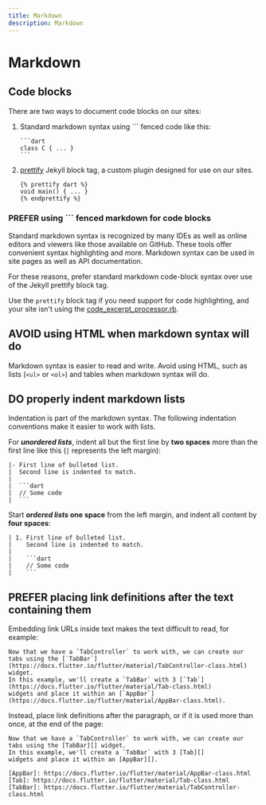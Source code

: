 ```yaml
---
title: Markdown
description: Markdown
---
```


# Markdown

## Code blocks

There are two ways to document code blocks on our sites:

 1. Standard markdown syntax using ``` fenced code like this:

        ```dart
        class C { ... }
        ```

 1. [prettify][] Jekyll block tag, a custom plugin designed for use on our sites.

    ```
    {% prettify dart %}
    void main() { ... }
    {% endprettify %}
    ```

### **PREFER** using ``` fenced markdown for **code blocks**

Standard markdown syntax is recognized by many IDEs as well as online editors
and viewers like those available on GitHub. These tools offer convenient syntax
highlighting and more. Markdown syntax can be used in site pages as well as API
documentation.

For these reasons, prefer standard markdown code-block syntax over use of the
Jekyll prettify block tag.

Use the `prettify` block tag if you need support for code highlighting, and your
site isn't using the [code_excerpt_processor.rb][].

## **AVOID** using HTML when markdown syntax will do

Markdown syntax is easier to read and write. Avoid using HTML, such as lists
(`<ul>` or `<ol>`) and tables when markdown syntax will do.

## **DO** properly indent markdown lists

Indentation is part of the markdown syntax. The following indentation
conventions make it easier to work with lists.

For **_unordered lists_**, indent all but the first line by **two spaces** more
than the first line like this (`|` represents the left margin):

    |- First line of bulleted list.
    |  Second line is indented to match.
    |
    |  ```dart
    |  // Some code
    |  ```

Start **_ordered lists_ one space** from the left margin, and indent all content by **four spaces**:

    | 1. First line of bulleted list.
    |    Second line is indented to match.
    |
    |    ```dart
    |    // Some code
    |    ```

## **PREFER** placing link definitions after the text containing them

Embedding link URLs inside text makes the text difficult to read, for example:

    Now that we have a `TabController` to work with, we can create our
    tabs using the [`TabBar`](https://docs.flutter.io/flutter/material/TabController-class.html) widget.
    In this example, we'll create a `TabBar` with 3 [`Tab`](https://docs.flutter.io/flutter/material/Tab-class.html)
    widgets and place it within an [`AppBar`](https://docs.flutter.io/flutter/material/AppBar-class.html).

Instead, place link definitions after the paragraph, or if it is used more than
once, at the end of the page:

    Now that we have a `TabController` to work with, we can create our
    tabs using the [TabBar][] widget.
    In this example, we'll create a `TabBar` with 3 [Tab][]
    widgets and place it within an [AppBar][].

    [AppBar]: https://docs.flutter.io/flutter/material/AppBar-class.html
    [Tab]: https://docs.flutter.io/flutter/material/Tab-class.html
    [TabBar]: https://docs.flutter.io/flutter/material/TabController-class.html

[code_excerpt_processor.rb]: src/_plugins/code_excerpt_processor.rb
[prettify]: src/_plugins/prettify.rb